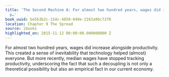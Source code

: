 ```yaml
---
title: 'The Second Machine A: For almost two hundred years, wages did increase alongside
  p…'
book_uuid: be5b3b2c-154c-4858-849e-2163a9bc72f0
location: Chapter 9 The Spread
source: ibooks
highlighted_on: 2015-11-12 00:00:00.000000000 Z
---
```


For almost two hundred years, wages did increase alongside productivity. This created a sense of inevitability that technology helped (almost) everyone. But more recently, median wages have stopped tracking productivity, underscoring the fact that such a decoupling is not only a theoretical possibility but also an empirical fact in our current economy.